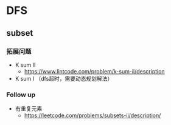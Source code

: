 # DFS

## subset

### 拓展问题
- K sum II 
  - https://www.lintcode.com/problem/k-sum-ii/description
- K sum I （dfs超时，需要动态规划解法）
  
### Follow up
- 有重复元素
  - https://leetcode.com/problems/subsets-ii/description/

